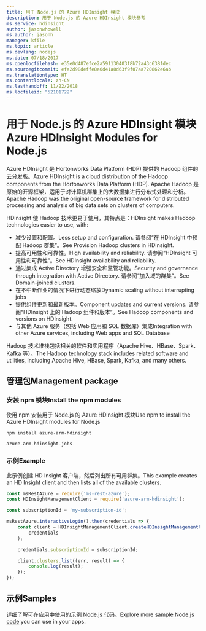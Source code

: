 ```yaml
---
title: 用于 Node.js 的 Azure HDInsight 模块
description: 用于 Node.js 的 Azure HDInsight 模块参考
ms.service: hdinsight
author: jasonwhowell
ms.author: jasonh
manager: kfile
ms.topic: article
ms.devlang: nodejs
ms.date: 07/18/2017
ms.openlocfilehash: e35e0d487efce2a591130403f8b72a43c638fdec
ms.sourcegitcommit: efa2d98deffe8a0d41a8d63f9f07aa720862e6ab
ms.translationtype: HT
ms.contentlocale: zh-CN
ms.lasthandoff: 11/22/2018
ms.locfileid: "52101722"
---
```

# <a name="azure-hdinsight-modules-for-nodejs"></a><span data-ttu-id="85f12-103">用于 Node.js 的 Azure HDInsight 模块</span><span class="sxs-lookup"><span data-stu-id="85f12-103">Azure HDInsight Modules for Node.js</span></span>

<span data-ttu-id="85f12-104">Azure HDInsight 是 Hortonworks Data Platform (HDP) 提供的 Hadoop 组件的云分发版。</span><span class="sxs-lookup"><span data-stu-id="85f12-104">Azure HDInsight is a cloud distribution of the Hadoop components from the Hortonworks Data Platform (HDP).</span></span> <span data-ttu-id="85f12-105">Apache Hadoop 是原始的开源框架，适用于对计算机群集上的大数据集进行分布式处理和分析。</span><span class="sxs-lookup"><span data-stu-id="85f12-105">Apache Hadoop was the original open-source framework for distributed processing and analysis of big data sets on clusters of computers.</span></span>

<span data-ttu-id="85f12-106">HDInsight 使 Hadoop 技术更易于使用，其特点是：</span><span class="sxs-lookup"><span data-stu-id="85f12-106">HDInsight makes Hadoop technologies easier to use, with:</span></span>
- <span data-ttu-id="85f12-107">减少设置和配置。</span><span class="sxs-lookup"><span data-stu-id="85f12-107">Less setup and configuration.</span></span> <span data-ttu-id="85f12-108">请参阅“在 HDInsight 中预配 Hadoop 群集”。</span><span class="sxs-lookup"><span data-stu-id="85f12-108">See Provision Hadoop clusters in HDInsight.</span></span>
- <span data-ttu-id="85f12-109">提高可用性和可靠性。</span><span class="sxs-lookup"><span data-stu-id="85f12-109">High availability and reliability.</span></span> <span data-ttu-id="85f12-110">请参阅“HDInsight 可用性和可靠性”。</span><span class="sxs-lookup"><span data-stu-id="85f12-110">See HDInsight availability and reliability.</span></span>
- <span data-ttu-id="85f12-111">通过集成 Active Directory 增强安全和监管功能。</span><span class="sxs-lookup"><span data-stu-id="85f12-111">Security and governance through integration with Active Directory.</span></span> <span data-ttu-id="85f12-112">请参阅“加入域的群集”。</span><span class="sxs-lookup"><span data-stu-id="85f12-112">See Domain-joined clusters.</span></span>
- <span data-ttu-id="85f12-113">在不中断作业的情况下进行动态缩放</span><span class="sxs-lookup"><span data-stu-id="85f12-113">Dynamic scaling without interrupting jobs</span></span>
- <span data-ttu-id="85f12-114">提供组件更新和最新版本。</span><span class="sxs-lookup"><span data-stu-id="85f12-114">Component updates and current versions.</span></span> <span data-ttu-id="85f12-115">请参阅“HDInsight 上的 Hadoop 组件和版本”。</span><span class="sxs-lookup"><span data-stu-id="85f12-115">See Hadoop components and versions on HDInsight.</span></span>
- <span data-ttu-id="85f12-116">与其他 Azure 服务（包括 Web 应用和 SQL 数据库）集成</span><span class="sxs-lookup"><span data-stu-id="85f12-116">Integration with other Azure services, including Web apps and SQL Database</span></span>

<span data-ttu-id="85f12-117">Hadoop 技术堆栈包括相关的软件和实用程序（Apache Hive、HBase、Spark、Kafka 等）。</span><span class="sxs-lookup"><span data-stu-id="85f12-117">The Hadoop technology stack includes related software and utilities, including Apache Hive, HBase, Spark, Kafka, and many others.</span></span> 

## <a name="management-package"></a><span data-ttu-id="85f12-118">管理包</span><span class="sxs-lookup"><span data-stu-id="85f12-118">Management package</span></span>

### <a name="install-the-npm-modules"></a><span data-ttu-id="85f12-119">安装 npm 模块</span><span class="sxs-lookup"><span data-stu-id="85f12-119">Install the npm modules</span></span>

<span data-ttu-id="85f12-120">使用 npm 安装用于 Node.js 的 Azure HDInsight 模块</span><span class="sxs-lookup"><span data-stu-id="85f12-120">Use npm to install the Azure HDInsight modules for Node.js</span></span>

```bash
npm install azure-arm-hdinsight
```

```bash
azure-arm-hdinsight-jobs
```

### <a name="example"></a><span data-ttu-id="85f12-121">示例</span><span class="sxs-lookup"><span data-stu-id="85f12-121">Example</span></span> 

<span data-ttu-id="85f12-122">此示例创建 HD Insight 客户端，然后列出所有可用群集。</span><span class="sxs-lookup"><span data-stu-id="85f12-122">This example creates an HD Insight client and then lists all of the available clusters.</span></span> 

```javascript
const msRestAzure = require('ms-rest-azure');
const HDInsightManagementClient = require('azure-arm-hdinsight');

const subscriptionId = 'my-subscription-id';

msRestAzure.interactiveLogin().then(credentials => {
    const client = HDInsightManagementClient.createHDInsightManagementClient(
        credentials
    );

    credentials.subscriptionId = subscriptionId;

    client.clusters.list((err, result) => {
        console.log(result);
    });
});
```

## <a name="samples"></a><span data-ttu-id="85f12-123">示例</span><span class="sxs-lookup"><span data-stu-id="85f12-123">Samples</span></span>

<span data-ttu-id="85f12-124">详细了解可在应用中使用的[示例 Node.js 代码](https://azure.microsoft.com/resources/samples/?platform=nodejs)。</span><span class="sxs-lookup"><span data-stu-id="85f12-124">Explore more [sample Node.js code](https://azure.microsoft.com/resources/samples/?platform=nodejs) you can use in your apps.</span></span>
